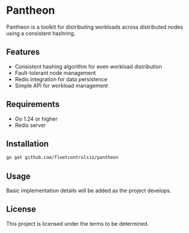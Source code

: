 # Pantheon

Pantheon is a toolkit for distributing workloads across distributed nodes using a consistent hashring.

## Features

- Consistent hashing algorithm for even workload distribution
- Fault-tolerant node management
- Redis integration for data persistence
- Simple API for workload management

## Requirements

- Go 1.24 or higher
- Redis server

## Installation

```bash
go get github.com/fleetcontrolsio/pantheon
```

## Usage

Basic implementation details will be added as the project develops.

## License

This project is licensed under the terms to be determined.